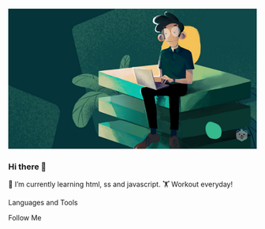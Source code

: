 ![Header](https://github.com/Solod-S/Solod-S/blob/main/assets/Full-Stack-Developer-Roadmap.png)

### Hi there 👋

🌱 I’m currently learning html, ss and javascript.
🏋️ Workout everyday!

Languages and Tools

Follow Me

<!--
### Hi there 👋
**Solod-S/Solod-S** is a ✨ _special_ ✨ repository because its `README.md` (this file) appears on your GitHub profile.

Here are some ideas to get you started:

- 🔭 I’m currently working on ...
- 🌱 I’m currently learning ...
- 👯 I’m looking to collaborate on ...
- 🤔 I’m looking for help with ...
- 💬 Ask me about ...
- 📫 How to reach me: ...
- 😄 Pronouns: ...
- ⚡ Fun fact: ...
-->
